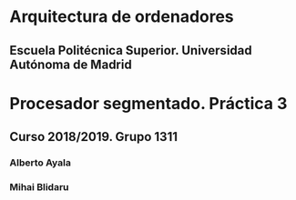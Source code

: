 # Arquitectura de ordenadores
## Escuela Politécnica Superior. Universidad Autónoma de Madrid
# Procesador segmentado. Práctica 3

## Curso 2018/2019. Grupo 1311

### Alberto Ayala
### Mihai Blidaru

